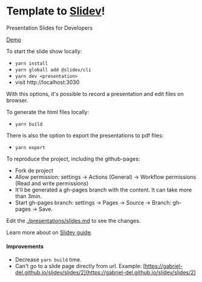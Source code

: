 # Template to [Slidev](https://github.com/slidevjs/slidev)!

Presentation Slides for Developers

[Demo](https://gabriel-del.github.io/slidev/slides/)

To start the slide show locally:

- `yarn install`
- `yarn globall add @slidev/cli`
- `yarn dev <presentation>`
- visit http://localhost:3030

With this options, it's possible to record a presentation and edit files on browser.

To generate the html files locally:

- `yarn build`


There is also the option to export the presentations to pdf files:

- `yarn export`


To reproduce the project, including the github-pages:

- Fork de project
- Allow permission: settings -> Actions (General) -> Workflow permissions (Read and write permissions)
- It'll be generated a gh-pages branch with the content. It can take more than 3min.
- Start gh-pages branch: settings -> Pages -> Source -> Branch: gh-pages -> Save.

Edit the [./presentations/slides.md](./presentations/slides.md) to see the changes.

Learn more about on [Slidev guide](https://sli.dev/guide).


#### Improvements

- Decrease `yarn build` time.
- Can't go to a slide page directly from url. Example: [https://gabriel-del.github.io/slidev/slides/2](https://gabriel-del.github.io/slidev/slides/2)








